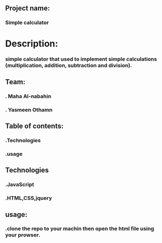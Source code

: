## Project name:
### Simple calculator

# Description:
### simple calculator that used to implement simple calculations (multiplication, addition, subtraction and division). 

## Team:
### . Maha Al-nabahin
### . Yasmeen Othamn

## Table of contents:
### .Technologies
### .usage

## Technologies
### .JavaScript
### .HTML,CSS,jquery

## usage:
### .clone the repo to your machin then open the html file using your prowser.
